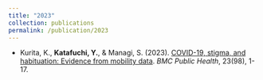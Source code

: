 ```yaml
---
title: "2023"
collection: publications
permalink: /publication/2023
---
```

* Kurita, K., **Katafuchi, Y.**, & Managi, S. (2023). [COVID-19, stigma, and habituation: Evidence from mobility data](https://bmcpublichealth.biomedcentral.com/articles/10.1186/s12889-023-14980-w). <i>BMC Public Health</i>, 23(98), 1-17.